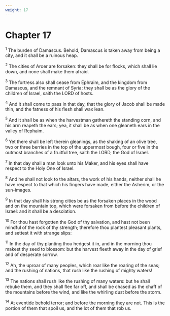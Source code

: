 ```yaml
---
weight: 17
---
```


# Chapter 17

<sup>1</sup> The burden of Damascus. Behold, Damascus is taken away from being a city, and it shall be a ruinous heap. 

<sup>2</sup> The cities of Aroer are forsaken: they shall be for flocks, which shall lie down, and none shall make them afraid. 

<sup>3</sup> The fortress also shall cease from Ephraim, and the kingdom from Damascus, and the remnant of Syria; they shall be as the glory of the children of Israel, saith the LORD of hosts. 

<sup>4</sup> And it shall come to pass in that day, that the glory of Jacob shall be made thin, and the fatness of his flesh shall wax lean. 

<sup>5</sup> And it shall be as when the harvestman gathereth the standing corn, and his arm reapeth the ears; yea, it shall be as when one gleaneth ears in the valley of Rephaim. 

<sup>6</sup> Yet there shall be left therein gleanings, as the shaking of an olive tree, two or three berries in the top of the uppermost bough, four or five in the outmost branches of a fruitful tree, saith the LORD, the God of Israel. 

<sup>7</sup> In that day shall a man look unto his Maker, and his eyes shall have respect to the Holy One of Israel. 

<sup>8</sup> And he shall not look to the altars, the work of his hands, neither shall he have respect to that which his fingers have made, either the Asherim, or the sun-images. 

<sup>9</sup> In that day shall his strong cities be as the forsaken places in the wood and on the mountain top, which were forsaken from before the children of Israel: and it shall be a desolation. 

<sup>10</sup> For thou hast forgotten the God of thy salvation, and hast not been mindful of the rock of thy strength; therefore thou plantest pleasant plants, and settest it with strange slips: 

<sup>11</sup> In the day of thy planting thou hedgest it in, and in the morning thou makest thy seed to blossom: but the harvest fleeth away in the day of grief and of desperate sorrow. 

<sup>12</sup> Ah, the uproar of many peoples, which roar like the roaring of the seas; and the rushing of nations, that rush like the rushing of mighty waters! 

<sup>13</sup> The nations shall rush like the rushing of many waters: but he shall rebuke them, and they shall flee far off, and shall be chased as the chaff of the mountains before the wind, and like the whirling dust before the storm. 

<sup>14</sup> At eventide behold terror; and before the morning they are not. This is the portion of them that spoil us, and the lot of them that rob us. 


